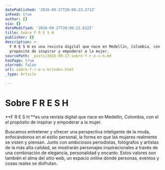 ```yaml
---
datePublished: '2016-09-27T20:08:23.271Z'
inFeed: true
author: []
via: {}
dateModified: '2016-09-27T20:08:22.832Z'
title: Sobre F R E S H
publisher: {}
description: >-
  F R E S H es una revista digital que nace en Medellín, Colombia, con el el
  propósito de inspirar y empoderar a la mujer.
sourcePath: _posts/2016-09-27-sobre-f-r-e-s-h.md
hasPage: true
starred: false
url: sobre-f-r-e-s-h/index.html
_type: Article

---
```

# Sobre F R E S H

**F R E S H **es una revista digital que nace en Medellín, Colombia, con el el propósito de inspirar y empoderar a la mujer.

Buscamos entretener y ofrecer una perspectiva inteligente de la moda, enfocándonos en el estilo personal, la forma en que las mujeres realmente se visten y piensan. Junto con ambiciosos periodistas, fotógrafos y artistas de la más alta calidad, se mostrarán personajes inspiracionales a través de una combinación de elegancia, personalidad y encanto. Estos valores son también el alma del sitio web, un espacio online donde personas, eventos y cosas reales se disfrutan.
